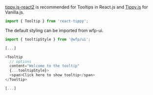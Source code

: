 [tippy.js-react2](https://github.com/atomiks/tippy.js-react) is recommended for Tooltips in React.js and [Tippy.js](https://github.com/atomiks/tippyjs) for Vanilla.js.

```js
import { Tooltip } from 'react-tippy';
```

The default styling can be imported from wfp-ui.

```js
import { tooltipStyle } from '@wfp/ui';

[...]

<Tooltip
  // options
  content="Welcome to the tooltip"
  {...tooltipStyle}>
  <span>Click here to show tooltip</span>
</Tooltip>

[...]
```

<!-- NO PROPS -->